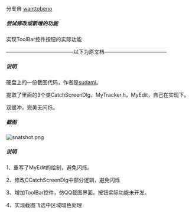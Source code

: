 
分支自
[wanttobeno](https://github.com/wanttobeno)
##### 尝试修改或新增的功能
实现ToolBar控件按钮的实际功能

—————————————以下为原文档————————————
##### 说明

硬盘上的一份截图代码，作者是[sudami](https://bbs.pediy.com/thread-54302.htm)。

提取了里面的3个类CatchScreenDlg、MyTracker.h，MyEdit，自己在实现下。

双缓冲，完美无闪烁。

##### 截图

![snatshot.png](snatshot.png)


##### 说明

1、重写了MyEdit的绘制，避免闪烁。

2、修改CCatchScreenDlg中部分逻辑，避免闪烁

3、增加ToolBar控件，仿QQ截图界面。按钮实际功能未开发。

4、实现截图飞选中区域暗色处理



